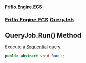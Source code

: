 #### [Friflo.Engine.ECS](index.md 'index')
### [Friflo.Engine.ECS](Friflo.Engine.ECS.md 'Friflo.Engine.ECS').[QueryJob](QueryJob.md 'Friflo.Engine.ECS.QueryJob')

## QueryJob.Run() Method

Execute a [Sequential](JobExecution.md#Friflo.Engine.ECS.JobExecution.Sequential 'Friflo.Engine.ECS.JobExecution.Sequential') query.

```csharp
public abstract void Run();
```